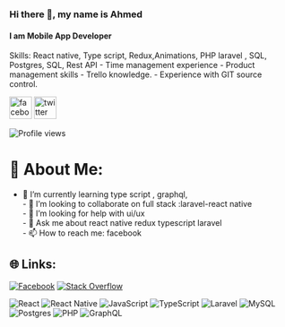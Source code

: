 ### Hi there 👋, my name is Ahmed

#### I am Mobile App Developer

Skills: React native, Type script, Redux,Animations, PHP laravel , SQL, Postgres, SQL, Rest API - Time management experience - Product management skills - Trello knowledge. - Experience with GIT source control.

[<img src='https://cdn.jsdelivr.net/npm/simple-icons@3.0.1/icons/facebook.svg' alt='facebook' height='40'>](https://www.facebook.com/profile.php?id=100086148849098) [<img src='https://cdn.jsdelivr.net/npm/simple-icons@3.0.1/icons/twitter.svg' alt='twitter' height='40'>](https://twitter.com/ad_5g) 
<!-- [<img src='https://cdn.jsdelivr.net/npm/simple-icons@3.0.1/icons/freelancer.svg' alt='freelancer' height='40'>]() -->



![Profile views](https://gpvc.arturio.dev/ahmed-5g)




# 💫 About Me:
- 🌱 I’m currently learning type script , graphql,<br>- 👯 I’m looking to collaborate on full stack :laravel-react native<br>- 🤔 I’m looking for help with ui/ux<br>- 💬 Ask me about react native redux typescript laravel<br>- 📫 How to reach me: facebook


## 🌐 Links:
[![Facebook](https://img.shields.io/badge/Facebook-%231877F2.svg?logo=Facebook&logoColor=white)](https://www.facebook.com/profile.php?id=100086148849098) [![Stack Overflow](https://img.shields.io/badge/-Stackoverflow-FE7A16?logo=stack-overflow&logoColor=white)](https://stackoverflow.com/users/14738120/ahmed5g) 


![React](https://img.shields.io/badge/react-%2320232a.svg?style=for-the-badge&logo=react&logoColor=%2361DAFB) ![React Native](https://img.shields.io/badge/react_native-%2320232a.svg?style=for-the-badge&logo=react&logoColor=%2361DAFB) ![JavaScript](https://img.shields.io/badge/javascript-%23323330.svg?style=for-the-badge&logo=javascript&logoColor=%23F7DF1E) ![TypeScript](https://img.shields.io/badge/typescript-%23007ACC.svg?style=for-the-badge&logo=typescript&logoColor=white) ![Laravel](https://img.shields.io/badge/laravel-%23FF2D20.svg?style=for-the-badge&logo=laravel&logoColor=white) ![MySQL](https://img.shields.io/badge/mysql-%2300f.svg?style=for-the-badge&logo=mysql&logoColor=white) ![Postgres](https://img.shields.io/badge/postgres-%23316192.svg?style=for-the-badge&logo=postgresql&logoColor=white) ![PHP](https://img.shields.io/badge/php-%23777BB4.svg?style=for-the-badge&logo=php&logoColor=white) ![GraphQL](https://img.shields.io/badge/-GraphQL-E10098?style=for-the-badge&logo=graphql&logoColor=white)

